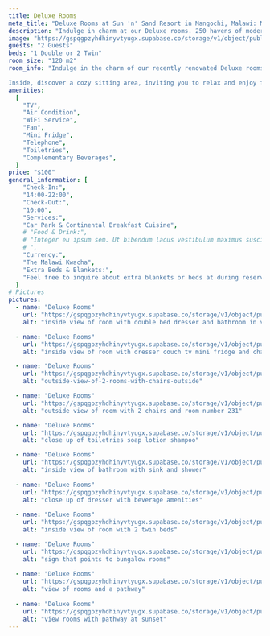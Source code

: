 ```yaml
---
title: Deluxe Rooms 
meta_title: "Deluxe Rooms at Sun 'n' Sand Resort in Mangochi, Malawi: Modern Comfort and Tranquility"
description: "Indulge in charm at our Deluxe rooms. 250 havens of modern comfort, elegant decor, and lush garden views. Unwind by Lake Malawi, embrace family joy in Mangochi's beauty at Sun 'n' Sand Resort."
image: "https://gspqgpzyhdhinyvtyugx.supabase.co/storage/v1/object/public/images/roomsPage/deluxeRooms/outside-side-view-of-deluxe-rooms.jpg?t=2024-02-02T14%3A51%3A27.880Z"
guests: "2 Guests"
beds: "1 Double or 2 Twin"
room_size: "120 m2"
room_info: "Indulge in the charm of our recently renovated Deluxe rooms – 250 havens of comfort and style! Whether you prefer a double or twin bed, each room is a modern retreat adorned with elegant decor. Gaze out at the lush gardens from your window, creating the perfect backdrop for unwinding after a bustling day of adventures at our resort in Mangochi, along the shores of Lake Malawi.

Inside, discover a cozy sitting area, inviting you to relax and enjoy family moments. Our Deluxe rooms are not just accommodations; they are a gateway to comfort, tranquility, and the joy of family time. Embrace the beauty of Mangochi with us, where every room is a haven for your family at our resort hotel near Lake Malawi!"
amenities:
  [
    "TV",
    "Air Condition",
    "WiFi Service",
    "Fan",
    "Mini Fridge",
    "Telephone",
    "Toiletries",
    "Complementary Beverages",
  ]
price: "$100"
general_information: [
    "Check-In:",
    "14:00-22:00",
    "Check-Out:",
    "10:00",
    "Services:",
    "Car Park & Continental Breakfast Cuisine",
    # "Food & Drink:",
    # "Integer eu ipsum sem. Ut bibendum lacus vestibulum maximus suscipit. Quisque vitae nibh iaculis neque blandit euismod.
    # ",
    "Currency:",
    "The Malawi Kwacha",
    "Extra Beds & Blankets:",
    "Feel free to inquire about extra blankets or beds at during reservations or at the reception. We're here to ensure your stay is tailored to your preferences, and our team will be delighted to assist with any additional bedding needs. Your comfort is our priority, and we welcome your requests to make your experience with us truly enjoyable.",
  ]
# Pictures
pictures:
  - name: "Deluxe Rooms"
    url: "https://gspqgpzyhdhinyvtyugx.supabase.co/storage/v1/object/public/images/roomsPage/deluxeRooms/inside-view-of-room-with-double-bed-dresser-and-bathroom-in-view.jpg?t=2024-02-02T17%3A21%3A31.335Z"
    alt: "inside view of room with double bed dresser and bathroom in view"

  - name: "Deluxe Rooms"
    url: "https://gspqgpzyhdhinyvtyugx.supabase.co/storage/v1/object/public/images/roomsPage/deluxeRooms/inside-view-of-room-with-dresser-couch-tv-mini-fridge-and-chair-in-view.jpg"
    alt: "inside view of room with dresser couch tv mini fridge and chair in view"

  - name: "Deluxe Rooms"
    url: "https://gspqgpzyhdhinyvtyugx.supabase.co/storage/v1/object/public/images/roomsPage/deluxeRooms/outside-view-of-2-rooms-with-chairs-outside.jpg?t=2024-02-02T17%3A26%3A36.787Z"
    alt: "outside-view-of-2-rooms-with-chairs-outside"

  - name: "Deluxe Rooms"
    url: "https://gspqgpzyhdhinyvtyugx.supabase.co/storage/v1/object/public/images/roomsPage/deluxeRooms/outside-view-of-room-with-2-chairs-and-room-number-231.jpg?t=2024-02-02T17%3A28%3A09.122Z"
    alt: "outside view of room with 2 chairs and room number 231"

  - name: "Deluxe Rooms"
    url: "https://gspqgpzyhdhinyvtyugx.supabase.co/storage/v1/object/public/images/roomsPage/deluxeRooms/close-up-of-toiletries-soap-lotion-shampoo.jpg?t=2024-02-02T17%3A31%3A26.997Z"
    alt: "close up of toiletries soap lotion shampoo"

  - name: "Deluxe Rooms"
    url: "https://gspqgpzyhdhinyvtyugx.supabase.co/storage/v1/object/public/images/roomsPage/deluxeRooms/inside-view-of-bathroom-with-sink-and-shower.jpg?t=2024-02-02T17%3A36%3A17.304Z"
    alt: "inside view of bathroom with sink and shower"
  
  - name: "Deluxe Rooms"
    url: "https://gspqgpzyhdhinyvtyugx.supabase.co/storage/v1/object/public/images/roomsPage/deluxeRooms/close-up-of-dresser-with-beverage-amenities.jpg?t=2024-02-02T17%3A37%3A53.905Z"
    alt: "close up of dresser with beverage amenities"
  
  - name: "Deluxe Rooms"
    url: "https://gspqgpzyhdhinyvtyugx.supabase.co/storage/v1/object/public/images/roomsPage/deluxeRooms/inside-view-of-room-with-2-twin-beds.jpg"
    alt: "inside view of room with 2 twin beds"

  - name: "Deluxe Rooms"
    url: "https://gspqgpzyhdhinyvtyugx.supabase.co/storage/v1/object/public/images/roomsPage/deluxeRooms/sign-that-points-to-bungalow-rooms.jpg?t=2024-02-02T17%3A46%3A15.478Z"
    alt: "sign that points to bungalow rooms"
  
  - name: "Deluxe Rooms"
    url: "https://gspqgpzyhdhinyvtyugx.supabase.co/storage/v1/object/public/images/roomsPage/deluxeRooms/view-of-rooms-and-a-pathway.jpg?t=2024-02-02T17%3A49%3A50.261Z"
    alt: "view of rooms and a pathway"
  
  - name: "Deluxe Rooms"
    url: "https://gspqgpzyhdhinyvtyugx.supabase.co/storage/v1/object/public/images/roomsPage/deluxeRooms/view-rooms-with-pathway-at-sunset.jpg?t=2024-02-02T17%3A51%3A44.062Z"
    alt: "view rooms with pathway at sunset"
---
```

